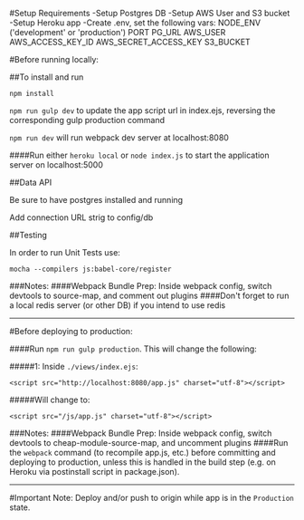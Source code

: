 #Setup Requirements
-Setup Postgres DB
-Setup AWS User and S3 bucket
-Setup Heroku app
-Create .env, set the following vars:
NODE_ENV ('development' or 'production')
PORT
PG_URL
AWS_USER
AWS_ACCESS_KEY_ID
AWS_SECRET_ACCESS_KEY
S3_BUCKET

#Before running locally:

##To install and run

`npm install`

`npm run gulp dev` to update the app script url in index.ejs, reversing the corresponding gulp production command

`npm run dev` will run webpack dev server at localhost:8080

####Run either `heroku local` or `node index.js` to start the application server on localhost:5000

##Data API

Be sure to have postgres installed and running

Add connection URL strig to config/db

##Testing

In order to run Unit Tests use:

`mocha --compilers js:babel-core/register`

###Notes:
####Webpack Bundle Prep: Inside webpack config, switch devtools to source-map, and comment out plugins
####Don't forget to run a local redis server (or other DB) if you intend to use redis

----------------------------------------------

#Before deploying to production:

####Run `npm run gulp production`. This will change the following:

#####1: Inside `./views/index.ejs`:
```
<script src="http://localhost:8080/app.js" charset="utf-8"></script>
```
#####Will change to:
```
<script src="/js/app.js" charset="utf-8"></script>
```

###Notes:
####Webpack Bundle Prep: Inside webpack config, switch devtools to cheap-module-source-map, and uncomment plugins
####Run the `webpack` command (to recompile app.js, etc.) before committing and deploying to production, unless this is handled in the build step (e.g. on Heroku via postinstall script in package.json).

----------------------------------------------

#Important Note: Deploy and/or push to origin while app is in the `Production` state.
